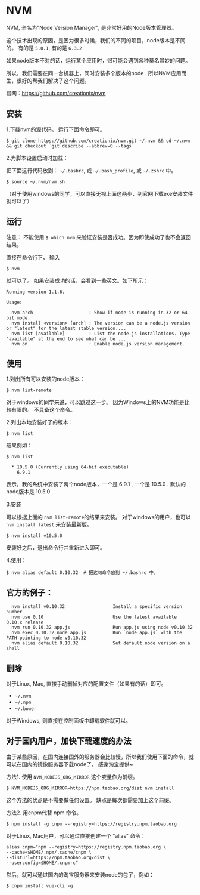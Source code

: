 # NVM

NVM, 全名为"Node Version Manager", 是非常好用的Node版本管理器。 

这个技术出现的原因，是因为很多时候，我们的不同的项目，node版本是不同的。 有的是 `5.0.1`, 有的是 `6.3.2`

如果node版本不对的话，运行某个应用时，很可能会遇到各种莫名其妙的问题。 

所以，我们需要在同一台机器上，同时安装多个版本的node .  所以NVM应用而生，很好的帮我们解决了这个问题。

官网：https://github.com/creationix/nvm

## 安装

1.下载nvm的源代码。 运行下面命令即可。

```
$ git clone https://github.com/creationix/nvm.git ~/.nvm && cd ~/.nvm && git checkout `git describe --abbrev=0 --tags`
```

2.为脚本设置启动时加载：

把下面这行代码放到： `~/.bashrc`, 或  `~/.bash_profile`, 或 `~/.zshrc` 中。

```
$ source ~/.nvm/nvm.sh
```

（对于使用windows的同学，可以直接无视上面这两步，到官网下载exe安装文件就可以了）

## 运行

注意： 不能使用 `$ which nvm` 来验证安装是否成功。因为即使成功了也不会返回结果。

直接在命令行下， 输入 

```
$ nvm 
```

就可以了。  如果安装成功的话，会看到一些英文。如下所示：

```
Running version 1.1.6.

Usage:

  nvm arch                     : Show if node is running in 32 or 64 bit mode.
  nvm install <version> [arch] : The version can be a node.js version or "latest" for the latest stable version....
  nvm list [available]         : List the node.js installations. Type "available" at the end to see what can be ...
  nvm on                       : Enable node.js version management.
```

## 使用

1.列出所有可以安装的node版本：

```
$ nvm list-remote
```

对于windows的同学来说，可以跳过这一步。 因为Windows上的NVM功能是比较有限的。 不具备这个命令。

2.列出本地安装好了的版本：

```
$ nvm list
```

结果例如： 

```
$ nvm list

  * 10.5.0 (Currently using 64-bit executable)
    6.9.1
```

表示，我的系统中安装了两个node版本，一个是 6.9.1 , 一个是 10.5.0  . 默认的node版本是 10.5.0

3.安装

可以根据上面的 `nvm list-remote`的结果来安装。 对于windows的用户，也可以 `nvm install latest` 来安装最新版。

```
$ nvm install v10.5.0
```

安装好之后，退出命令行并重新进入即可。 

4.使用：

```
$ nvm alias default 0.10.32  # 把这句命令放到 ~/.bashrc 中。
```

## 官方的例子：

```
  nvm install v0.10.32                  Install a specific version number
  nvm use 0.10                          Use the latest available 0.10.x release
  nvm run 0.10.32 app.js                Run app.js using node v0.10.32
  nvm exec 0.10.32 node app.js          Run `node app.js` with the PATH pointing to node v0.10.32
  nvm alias default 0.10.32             Set default node version on a shell
```

## 删除

对于Linux, Mac, 直接手动删掉对应的配置文件（如果有的话）即可。

- `~/.nvm`
- `~/.npm` 
- `~/.bower` 

对于Windows, 则直接在控制面板中卸载软件就可以。 

## 对于国内用户，加快下载速度的办法

由于某些原因，在国内连接国外的服务器会比较慢，所以我们使用下面的命令，就可以在国内的镜像服务器下载node了。 感谢淘宝提供~ 

方法1. 使用 `NVM_NODEJS_ORG_MIRROR` 这个变量作为前缀。

```
$ NVM_NODEJS_ORG_MIRROR=https://npm.taobao.org/dist nvm install
```

这个方法的优点是不需要做任何设置。 缺点是每次都需要加上这个前缀。 

方法2. 用cnpm代替 npm 命令。 

```
$ npm install -g cnpm --registry=https://registry.npm.taobao.org
```

对于Linux, Mac用户，可以通过直接创建一个 "alias" 命令： 

```
alias cnpm="npm --registry=https://registry.npm.taobao.org \
--cache=$HOME/.npm/.cache/cnpm \
--disturl=https://npm.taobao.org/dist \
--userconfig=$HOME/.cnpmrc"
```

然后，就可以通过国内的淘宝服务器来安装node的包了，例如：

```
$ cnpm install vue-cli -g
```